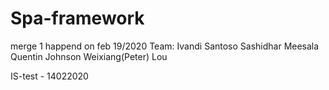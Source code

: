 # Spa-framework

merge 1 happend on feb 19/2020
Team:
Ivandi Santoso
Sashidhar Meesala
Quentin Johnson
Weixiang(Peter) Lou

IS-test - 14022020
